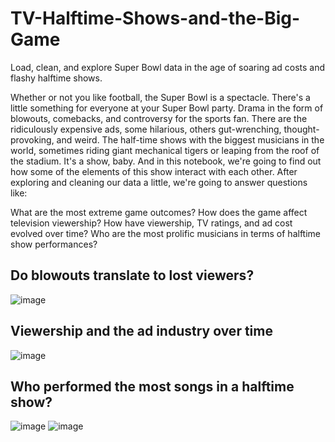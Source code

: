 # TV-Halftime-Shows-and-the-Big-Game
Load, clean, and explore Super Bowl data in the age of soaring ad costs and flashy halftime shows. 

Whether or not you like football, the Super Bowl is a spectacle. There's a little something for everyone at your Super Bowl party. Drama in the form of blowouts, comebacks, and controversy for the sports fan. There are the ridiculously expensive ads, some hilarious, others gut-wrenching, thought-provoking, and weird. The half-time shows with the biggest musicians in the world, sometimes riding giant mechanical tigers or leaping from the roof of the stadium. It's a show, baby. And in this notebook, we're going to find out how some of the elements of this show interact with each other. After exploring and cleaning our data a little, we're going to answer questions like:

What are the most extreme game outcomes?
How does the game affect television viewership?
How have viewership, TV ratings, and ad cost evolved over time?
Who are the most prolific musicians in terms of halftime show performances?

## Do blowouts translate to lost viewers?
![image](https://user-images.githubusercontent.com/54509188/127800757-af5a0532-faa1-4e88-9f85-96ca6c2255a1.png)

## Viewership and the ad industry over time
![image](https://user-images.githubusercontent.com/54509188/127800794-036ab293-d578-42ae-a04f-db166f04a8a2.png)

## Who performed the most songs in a halftime show?
![image](https://user-images.githubusercontent.com/54509188/127800905-21139334-ca20-4695-b021-5f2cb32e416f.png)
![image](https://user-images.githubusercontent.com/54509188/127800936-de9aa225-cbc8-4604-8f9a-1bc7bae46feb.png)
